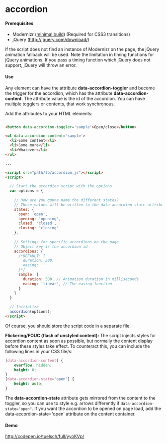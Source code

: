 # accordion

#### Prerequisites
- Modernizr ([minimal build](http://modernizr.com/download/#-csstransitions-shiv-cssclasses-prefixed-testprop-testallprops-domprefixes-load)) (Required for CSS3 transitions)
- jQuery (http://jquery.com/download/)

If the script does not find an instance of Modernizr on the page, the jQuery animation fallback will be used. Note the limitation in timing functions for jQuery animations. If you pass a timing function which jQuery does not support, jQuery will throw an error.

#### Use
Any element can have the attribute **data-accordion-toggler** and become the trigger for the accordion, which has the attribute **data-accordion-content**.
The attribute value is the id of the accordion. You can have multiple togglers or contents, that work synchronous.

Add the attributes to your HTML elements:
```html

<button data-accordion-toggler='sample'>Open/close</button>

<ul data-accordion-content='sample'>
  <li>Some content</li>
  <li>Some more</li>
  <li>Whatever</li>
</ul>

...

<script src="path/to/accordion.js"></script>
<script>

  // Start the accordion script with the options
  var options = {
  
    // How are you gonna name the different states?
    // These values will be written to the data-accordion-state attribute
    states: {
      open: 'open',
      opening: 'opening',
      closed: 'closed',
      closing: 'closing'
    },
    
    // Settings for specific accordions on the page
    // Object key is the accordion id
    accordions: {
      /*DEFAULT: {
        duration: 300,
        easing: ''
      }*/
      sample: {
        duration: 500, // Animation duration in milliseconds
        easing: 'linear', // The easing function
      }
    }
  }
  
  // Initialize
  accordion(options);
</script>
```
Of course, you should store the script code in a separate file.

**Flickering/FOUC (flash of unstyled content):**
The script injects styles for accordion content as soon as possible, but normally the content display before these styles take effect.
To counteract this, you can include the following lines in your CSS file/s: 
```css
[data-accordion-content] {
	overflow: hidden;
	height: 0;
}
[data-accordion-state="open"] {
	height: auto;
}
```
The **data-accordion-state** attribute gets mirrored from the content to the toggler, so you can use to style e.g. arrows differently if `data-accordion-state="open"`.
If you want the accordion to be opened on page load, add the data-accordion-state='open' attribute on the content container.

#### Demo
http://codepen.io/tuelsch/full/yyoKVp/

